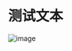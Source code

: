 # 测试文本
![image](https://github.io/blob/%E4%BA%8C%E5%8F%B7/%E7%AC%AC%E4%BA%8C%E5%8D%81%E5%9B%9B%E6%9C%9F.PNG)
